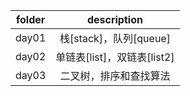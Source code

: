 | folder | description |  
| :----: | :----: |  
| day01 | 栈[stack]，队列[queue] |  
| day02 | 单链表[list]，双链表[list2] |  
| day03 | 二叉树，排序和查找算法 |  
